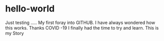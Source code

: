 # hello-world
Just testing .....
My first foray into GITHUB. I have always wondered how this works. Thanks COVID -19 I finally had the time to try and learn.
This is my Story
